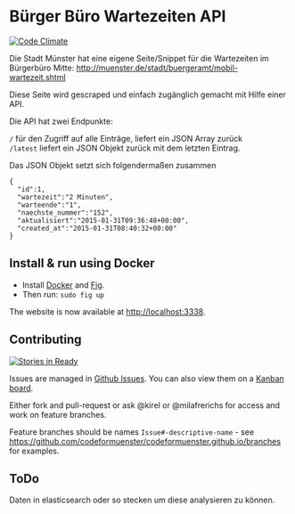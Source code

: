 # Bürger Büro Wartezeiten API
[![Code
Climate](https://codeclimate.com/github/codeformuenster/buergerbuero/badges/gpa.svg)](https://codeclimate.com/github/codeformuenster/buergerbuero)

Die Stadt Münster hat eine eigene Seite/Snippet für die Wartezeiten im
Bürgerbüro Mitte: http://muenster.de/stadt/buergeramt/mobil-wartezeit.shtml

Diese Seite wird gescraped und einfach zugänglich gemacht mit Hilfe
einer API.

Die API hat zwei Endpunkte:

`` / `` für den Zugriff auf alle Einträge, liefert ein JSON Array zurück  
`` /latest `` liefert ein JSON Objekt zurück mit dem letzten Eintrag.  

Das JSON Objekt setzt sich folgendermaßen zusammen

```
{
  "id":1,
  "wartezeit":"2 Minuten",
  "warteende":"1",
  "naechste_nummer":"152",
  "aktualisiert":"2015-01-31T09:36:48+00:00",
  "created_at":"2015-01-31T08:40:32+00:00"
}

```

## Install & run using Docker

* Install [Docker](https://docs.docker.com/installation/#installation) and [Fig](http://www.fig.sh/).
* Then run: `sudo fig up`

The website is now available at [http://localhost:3338](http://localhost:3338).


## Contributing
[![Stories in Ready](https://badge.waffle.io/codeformuenster/buergerbuero.png?label=ready&title=Ready)](https://waffle.io/codeformuenster/buergerbuero)

Issues are managed in [Github Issues](https://github.com/codeformuenster/buergerbuero/issues?state=open). You can also view them on a [Kanban board](https://waffle.io/codeformuenster/buergerbuero).

Either fork and pull-request or ask @kirel or @milafrerichs for access and work on feature branches.

Feature branches should be names `Issue#-descriptive-name` - see https://github.com/codeformuenster/codeformuenster.github.io/branches for examples.


## ToDo
Daten in elasticsearch oder so stecken um diese analysieren zu können.
